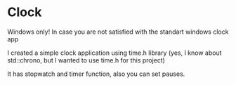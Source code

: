 # Clock

Windows only!
In case you are not satisfied with the standart windows clock app 

I created a simple clock application using time.h library 
(yes, I know about std::chrono, but I wanted to use time.h for this project)

It has stopwatch and timer function, also you can set pauses.
